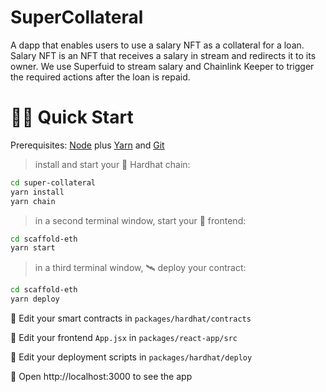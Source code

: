 # SuperCollateral

A dapp that enables users to use a salary NFT as a collateral for a loan. Salary NFT is an NFT that receives a salary in stream and redirects it to its owner. We use Superfuid to stream salary and Chainlink Keeper to trigger the required actions after the loan is repaid.


# 🏄‍♂️ Quick Start

Prerequisites: [Node](https://nodejs.org/en/download/) plus [Yarn](https://classic.yarnpkg.com/en/docs/install/) and [Git](https://git-scm.com/downloads)

> install and start your 👷‍ Hardhat chain:

```bash
cd super-collateral
yarn install
yarn chain
```

> in a second terminal window, start your 📱 frontend:

```bash
cd scaffold-eth
yarn start
```

> in a third terminal window, 🛰 deploy your contract:

```bash
cd scaffold-eth
yarn deploy
```

🔏 Edit your smart contracts in `packages/hardhat/contracts`

📝 Edit your frontend `App.jsx` in `packages/react-app/src`

💼 Edit your deployment scripts in `packages/hardhat/deploy`

📱 Open http://localhost:3000 to see the app
